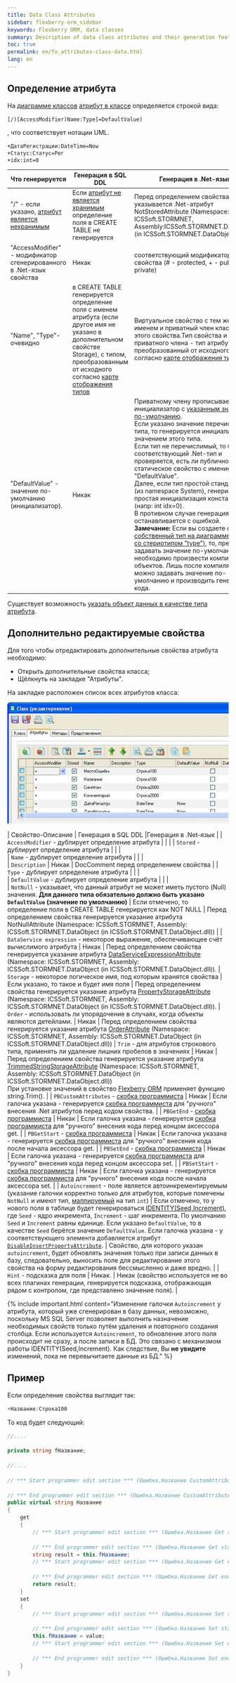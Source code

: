 ```yaml
---
title: Data Class Attributes
sidebar: flexberry-orm_sidebar
keywords: Flexberry ORM, data classes
summary: Description of data class attributes and their generation features
toc: true
permalink: en/fo_attributes-class-data.html
lang: en
---
```


## Определение атрибута

На [диаграмме классов](fd_class-diagram.html) [атрибут в классе](fd_class-diagram-constraction.html) определяется строкой вида:

```
[/)[AccessModifier)Name:Type[=DefaultValue)
```

, что соответствует нотации UML.

```
+ДатаРегистрации:DateTime=Now
+Статус:Статус=Рег
+idx:int=0
```

| Что генерируется | Генерация в SQL DDL |Генерация в .Net-язык |
|---|---|---|
| "/" - если указано, [атрибут является нехранимым](fo_not-stored-attributes.html) | Если [атрибут не является хранимым](fo_not-stored-attributes.html) определение поля в CREATE TABLE не генерируется | Перед определением свойства указывается .Net-атрибут NotStoredAttribute (Namespace: ICSSoft.STORMNET, Assembly:ICSSoft.STORMNET.DataObject (in ICSSoft.STORMNET.DataObject.dll)) |
| "AccessModifier" - модификатор сгенерированного в .Net-язык свойства | Никак | соответствующий модификатор свойства (# - protected, + - public, - - private) |
| "Name", "Type"- очевидно | в CREATE TABLE генерируется определение поля с именем атрибута (если другое имя не указано в дополнительном свойстве Storage), с типом, преобразованным от исходного согласно  [карте отображения типов](fd_types-map.html) | Виртуальное свойство с тем же именем и приватный член класса для этого свойства.Тип свойства и приватного члена - тип атрибута, преобразованный от исходного согласно [карте отображения типов](fd_types-map.html). |
| "DefaultValue" - значение по-умолчанию (инициализатор). | Никак | Приватному члену прописывается инициализатор с [указанным значением по-умолчанию](fo_features-dafault-value.html). <br>Если указано значение перечислимого типа, то генерируется инициализация значением этого типа. <br>Если тип не перечислимый, то берётся соответствующий .Net-тип и проверяется, есть ли публичное статическое свойство с имением "DefaultValue". <br>Далее, если тип простой стандартный (из namespace System), генерируется простая инициализация константой (напр: int idx=0). <br>В противном случае генерация останавливается с ошибкой.<br>**Замечание:** Если вы создаете свой [собственный тип на диаграмме (класс со стериотипом "type")](fd_data-types-properties.html), то, прежде чем задавать значение по-умолчанию, необходимо произвести компиляцию объектов. Лишь после компиляции можно задавать значение по-умолчанию и производить генерацию кода. |

Существует возможность [указать объект данных в качестве типа атрибута](fo_data-object-as-attribute-type.html).

## Дополнительно редактируемые свойства

Для того чтобы отредактировать дополнительные свойства атрибута необходимо:

* Открыть дополнительные свойства класса; 
* Щёлкнуть на закладке "Атрибуты".

На закладке расположен список всех атрибутов класса:

![](/images/pages/products/flexberry-orm/data-object/attributeprops.jpg)

| Свойство-Описание | Генерация в SQL DDL |Генерация в .Net-язык |
| `AccessModifier` - дублирует определение атрибута |  |  | 
| `Stored` - дублирует определение атрибута |  |  |   
| `Name` - дублирует определение атрибута |  |  |  
| `Description` | Никак | DocComment перед определением свойства |
| `Type` - дублирует определение атрибута |  |  |   
| `DefaultValue` - дублирует определение атрибута |  |  |   
| `NotNull` - указывает, что данный атрибут не может иметь пустого (Null) значения. __Для данного типа обязательно должно быть указано `DefaultValue` (значение по умолчанию)__ |  Если отмечено, то определение поля в CREATE TABLE генерируется как NOT NULL |  Перед определением свойства генерируется указание атрибута NotNullAttribute (Namespace: ICSSoft.STORMNET, Assembly: ICSSoft.STORMNET.DataObject (in ICSSoft.STORMNET.DataObject.dll)) |
| `DataService expression` - некоторое выражение, обеспечивающее счёт вычислимого атрибута | Никак |  Перед определением свойства генерируется указание атрибута [DataServiceExpressionAttribute](fo_not-stored-attributes.html) (Namespace: ICSSoft.STORMNET, Assembly: ICSSoft.STORMNET.DataObject (in ICSSoft.STORMNET.DataObject.dll)).
| `Storage` - некоторое логическое имя, под которым хранятся свойства |  Если указано, то такое и будет имя поля |  Перед определением свойства генерируется указание атрибута [PropertyStorageAttribute](fo_storing-data-objects.html) (Namespace: ICSSoft.STORMNET, Assembly: ICSSoft.STORMNET.DataObject (in ICSSoft.STORMNET.DataObject.dll)).
| `Order` - использовать ли упорядочение в случаях, когда объекты являются детейлами. | Никак |  Перед определением свойства генерируется указание атрибута [OrderAttribute](fo_functionality-work-detail-array.html) (Namespace: ICSSoft.STORMNET, Assembly: ICSSoft.STORMNET.DataObject (in ICSSoft.STORMNET.DataObject.dll))
| `Trim` - для атрибутов строкового типа, применять ли удаление лишних пробелов в значениях | Никак | Перед определением свойства генерируется указание атрибута [TrimmedStringStorageAttribute](fo_trimmed-string-storage.html) (Namespace: ICSSoft.STORMNET, Assembly: ICSSoft.STORMNET.DataObject (in ICSSoft.STORMNET.DataObject.dll)) <br>При установке значений в свойство [Flexberry ORM](fo_flexberry-orm.html) применяет функцию string.Trim(). |
| `PBCustomAttributes` - [скобка программиста](fo_programmer-brackets.html) | Никак |  Если галочка указана - генерируется [скобка программиста](fo_programmer-brackets.html) для "ручного" внесения .Net атрибутов перед кодом свойства. |
| `PBGetEnd` - [скобка программиста](fo_programmer-brackets.html) | Никак | Если галочка указана - генерируется [скобка программиста](fo_programmer-brackets.html) для "ручного" внесения кода перед концом аксессора get. |
| `PBGetStart` - [скобка программиста](fo_programmer-brackets.html) | Никак | Если галочка указана - генерируется [скобка программиста](fo_programmer-brackets.html) для "ручного" внесения кода после начала аксессора get. |
| `PBSetEnd` - [скобка программиста](fo_programmer-brackets.html) | Никак | Если галочка указана - генерируется [скобка программиста](fo_programmer-brackets.html) для "ручного" внесения кода перед концом аксессора set. |
| `PBSetStart` - [скобка программиста](fo_programmer-brackets.html) | Никак | Если галочка указана - генерируется [скобка программиста](fo_programmer-brackets.html) для "ручного" внесения кода после начала аксессора set. |
| `Autoincrement` - поле является автоинкрементируемым (указание галочки корректно только для атрибутов, которые помечены `NotNull` и имеют тип, [маппируемый](fd_types-map.html) на тип `int`) | Если отмечено, то у нового поля в таблице будет генерироваться [IDENTITY(Seed,Increment)](http://msdn.microsoft.com/ru-ru/library/ms186775.aspx), где `Seed` - ядро инкремента, `Increment` - шаг инкремента. По умолчанию `Seed` и `Increment` равны единице. Если указано `DefaultValue`, то в качестве `Seed` берётся значение `DefaultValue`. Если галочка указана - у соответствующего элемента добавляется атрибут [`DisableInsertPropertyAttribute`](fo_disable-insert-property-attribute.html). | Свойство, для которого указан `autoincrement`, будет обновлять значения только при записи данных в базу, следовательно, выносить поле для редактирование этого свойства на форму редактирования бессмысленно и даже вредно. |
| `Hint` - подсказка для поля | Никак. |  Никак (свойство используется не во всех плагинах генерации, генерируется подсказка, отображающая рядом с контролом, где представлено значение поля). |

{% include important.html content="Изменение галочки `Autoincrement` у атрибута, который уже сгенерирован в базу данных, невозможно, поскольку MS SQL Server позволяет выполнить назначение необходимых свойств только путём удаления и повторного создания столбца. Если используется `Autoincrement`, то обновление этого поля происходит не сразу, а после записи в БД. Это связано с механизмом работы  IDENTITY(Seed,Increment). Как следствие, Вы __не увидите__ изменений, пока не перевычитаете данные из БД." %}

## Пример

Если определение свойства выглядит так:

```csharp
+Название:Строка100
```

То код будет следующий:

```csharp
//....

private string fНазвание;

//....

// *** Start programmer edit section *** (Ошибка.Название CustomAttributes)

// *** End programmer edit section *** (Ошибка.Название CustomAttributes)
public virtual string Название
{
	get
	{
		// *** Start programmer edit section *** (Ошибка.Название Get start)

		// *** End programmer edit section *** (Ошибка.Название Get start)
		string result = this.fНазвание;
		// *** Start programmer edit section *** (Ошибка.Название Get end)

		// *** End programmer edit section *** (Ошибка.Название Get end)
		return result;
	}
	set
	{
		// *** Start programmer edit section *** (Ошибка.Название Set start)

		// *** End programmer edit section *** (Ошибка.Название Set start)
		this.fНазвание = value;
		// *** Start programmer edit section *** (Ошибка.Название Set end)

		// *** End programmer edit section *** (Ошибка.Название Set end)
	}
}
```
